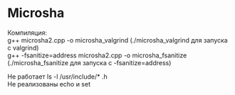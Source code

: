 # Microsha
Компиляция:  
g++ microsha2.cpp -o microsha_valgrind (./microsha_valgrind для запуска с valgrind)  
g++ -fsanitize=address microsha2.cpp -o microsha_fsanitize (./microsha_fsanitize для запуска с -fsanitize=address)  

Не работает ls -l /usr/include/* .h  
Не реализованы echo и set
